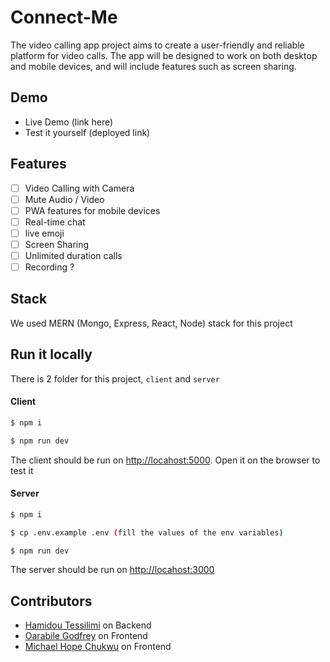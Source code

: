 # Connect-Me

The video calling app project aims to create a user-friendly and reliable platform for video calls. The app will be designed to work on both desktop and mobile devices, and will include features such as screen sharing.

## Demo

- Live Demo (link here)
- Test it yourself (deployed link)

## Features

- [ ] Video Calling with Camera
- [ ] Mute Audio / Video 
- [ ] PWA features for mobile devices
- [ ] Real-time chat
- [ ] live emoji
- [ ] Screen Sharing
- [ ] Unlimited duration calls
- [ ] Recording ?

## Stack

We used MERN (Mongo, Express, React, Node) stack for this project

## Run it locally

There is 2 folder for this project, `client` and `server`

#### Client
```bash
$ npm i

$ npm run dev
```
The client should be run on [http://locahost:5000](http://locahost:5000). Open it on the browser to test it

#### Server
```bash
$ npm i

$ cp .env.example .env (fill the values of the env variables)

$ npm run dev
```
The server should be run on [http://locahost:3000](http://locahost:3000)

## Contributors

- [Hamidou Tessilimi](https://github.com/hamid-yg) on Backend
- [Oarabile Godfrey](https://github.com/Leboe3002) on Frontend
- [Michael Hope Chukwu](https://github.com/ujuhope) on Frontend
